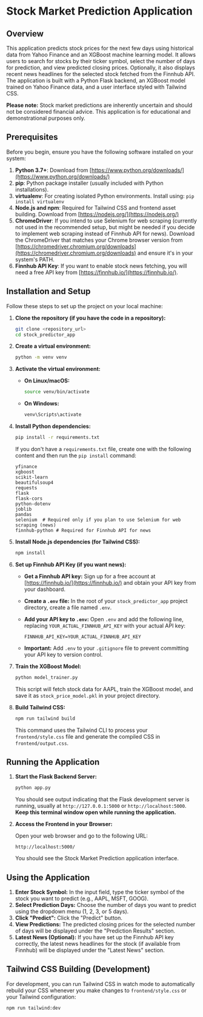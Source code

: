 # Stock Market Prediction Application

## Overview

This application predicts stock prices for the next few days using historical data from Yahoo Finance and an XGBoost machine learning model. It allows users to search for stocks by their ticker symbol, select the number of days for prediction, and view predicted closing prices.  Optionally, it also displays recent news headlines for the selected stock fetched from the Finnhub API. The application is built with a Python Flask backend, an XGBoost model trained on Yahoo Finance data, and a user interface styled with Tailwind CSS.

**Please note:** Stock market predictions are inherently uncertain and should not be considered financial advice. This application is for educational and demonstrational purposes only.

## Prerequisites

Before you begin, ensure you have the following software installed on your system:

1.  **Python 3.7+**:  Download from [https://www.python.org/downloads/](https://www.python.org/downloads/)
2.  **pip**: Python package installer (usually included with Python installations).
3.  **virtualenv**:  For creating isolated Python environments. Install using: `pip install virtualenv`
4.  **Node.js and npm**: Required for Tailwind CSS and frontend asset building. Download from [https://nodejs.org/](https://nodejs.org/)
5.  **ChromeDriver**:  If you intend to use Selenium for web scraping (currently not used in the recommended setup, but might be needed if you decide to implement web scraping instead of Finnhub API for news). Download the ChromeDriver that matches your Chrome browser version from [https://chromedriver.chromium.org/downloads](https://chromedriver.chromium.org/downloads) and ensure it's in your system's PATH.
6.  **Finnhub API Key**: If you want to enable stock news fetching, you will need a free API key from [https://finnhub.io/](https://finnhub.io/).

## Installation and Setup

Follow these steps to set up the project on your local machine:

1.  **Clone the repository (if you have the code in a repository):**

    ```bash
    git clone <repository_url>
    cd stock_predictor_app
    ```

2.  **Create a virtual environment:**

    ```bash
    python -m venv venv
    ```

3.  **Activate the virtual environment:**

    *   **On Linux/macOS:**
        ```bash
        source venv/bin/activate
        ```
    *   **On Windows:**
        ```bash
        venv\Scripts\activate
        ```

4.  **Install Python dependencies:**

    ```bash
    pip install -r requirements.txt
    ```

    If you don't have a `requirements.txt` file, create one with the following content and then run the `pip install` command:

    ```
    yfinance
    xgboost
    scikit-learn
    beautifulsoup4
    requests
    flask
    flask-cors
    python-dotenv
    joblib
    pandas
    selenium  # Required only if you plan to use Selenium for web scraping (news)
    finnhub-python # Required for Finnhub API for news
    ```

5.  **Install Node.js dependencies (for Tailwind CSS):**

    ```bash
    npm install
    ```

6.  **Set up Finnhub API Key (if you want news):**

    *   **Get a Finnhub API key:** Sign up for a free account at [https://finnhub.io/](https://finnhub.io/) and obtain your API key from your dashboard.
    *   **Create a `.env` file:** In the root of your `stock_predictor_app` project directory, create a file named `.env`.
    *   **Add your API key to `.env`:** Open `.env` and add the following line, replacing `YOUR_ACTUAL_FINNHUB_API_KEY` with your actual API key:

        ```
        FINNHUB_API_KEY=YOUR_ACTUAL_FINNHUB_API_KEY
        ```
    *   **Important:** Add `.env` to your `.gitignore` file to prevent committing your API key to version control.

7.  **Train the XGBoost Model:**

    ```bash
    python model_trainer.py
    ```
    This script will fetch stock data for AAPL, train the XGBoost model, and save it as `stock_price_model.pkl` in your project directory.

8.  **Build Tailwind CSS:**

    ```bash
    npm run tailwind build
    ```
    This command uses the Tailwind CLI to process your `frontend/style.css` file and generate the compiled CSS in `frontend/output.css`.

## Running the Application

1.  **Start the Flask Backend Server:**

    ```bash
    python app.py
    ```
    You should see output indicating that the Flask development server is running, usually at `http://127.0.0.1:5000` or `http://localhost:5000`. **Keep this terminal window open while running the application.**

2.  **Access the Frontend in your Browser:**

    Open your web browser and go to the following URL:

    ```
    http://localhost:5000/
    ```

    You should see the Stock Market Prediction application interface.

## Using the Application

1.  **Enter Stock Symbol:** In the input field, type the ticker symbol of the stock you want to predict (e.g., AAPL, MSFT, GOOG).
2.  **Select Prediction Days:** Choose the number of days you want to predict using the dropdown menu (1, 2, 3, or 5 days).
3.  **Click "Predict":** Click the "Predict" button.
4.  **View Predictions:** The predicted closing prices for the selected number of days will be displayed under the "Prediction Results" section.
5.  **Latest News (Optional):** If you have set up the Finnhub API key correctly, the latest news headlines for the stock (if available from Finnhub) will be displayed under the "Latest News" section.

## Tailwind CSS Building (Development)

For development, you can run Tailwind CSS in watch mode to automatically rebuild your CSS whenever you make changes to `frontend/style.css` or your Tailwind configuration:

```bash
npm run tailwind:dev